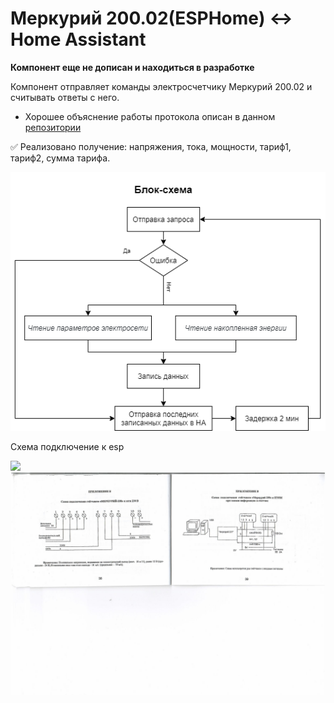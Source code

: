 # Меркурий 200.02(ESPHome) <-> Home Assistant

**Компонент еще не дописан и находиться в разработке**

Компонент отправляет команды электросчетчику Меркурий 200.02 и считывать ответы с него.

* Хорошее объяснение работы протокола описан в данном [репозитории](https://github.com/mrkrasser/MercuryStats)

:white_check_mark: Реализовано получение: напряжения, тока, мощности, тариф1, тариф2, сумма тарифа.

![](https://github.com/RocketFox2409/MercuryESPHome/blob/main/examples/Block-diagram.png)

Схема подключение к esp

![](https://github.com/RocketFox2409/MercuryESPHome/blob/main/examples/RS485.jpg)
![](https://github.com/RocketFox2409/MercuryESPHome/blob/main/examples/RS485-2.jpg)